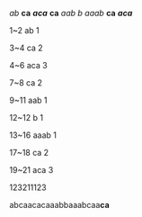 *ab* **ca** ***aca*** **ca** *aab* *b* *aaab* **ca** ***aca***

1~2 ab 1

3~4 ca 2

4~6 aca 3

7~8 ca 2

9~11 aab 1

12~12 b 1

13~16 aaab 1

17~18 ca 2

19~21 aca 3

123211123

abcaacacaaabbaaabcaa**ca**